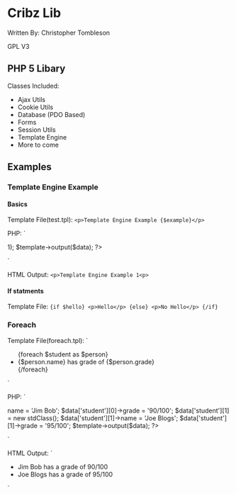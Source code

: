 Cribz Lib
=========
Written By: Christopher Tombleson

GPL V3

PHP 5 Libary
------------
Classes Included:

*   Ajax Utils
*   Cookie Utils
*   Database (PDO Based)
*   Forms
*   Session Utils
*   Template Engine
*   More to come


Examples
--------
### Template Engine Example 
#### Basics
Template File(test.tpl):
`<p>Template Engine Example {$example}</p>`


PHP:
`
<?php
    $template = new CribzTemplate('test.tpl');
    $data = array('example' => 1);
    $template->output($data);
?>
`

HTML Output:
`<p>Template Engine Example 1<p>`

#### If statments
Template File:
`
{if $hello}
    <p>Hello</p>
 {else}
    <p>No Hello</p>
 {/if}
 `

### Foreach
Template File(foreach.tpl):
`
<ul>
{foreach $student as $person}
    <li>{$person.name} has grade of {$person.grade}</li>
{/foreach}
</ul>
`

PHP:
`
<?php
    $template = new CribzTemplate('foreach.tpl');
    $data = array();
    $data['student'][0] = new stdClass();
    $data['student'][0]->name = 'Jim Bob';
    $data['student'][0]->grade = '90/100';
    $data['student'][1] = new stdClass();
    $data['student'][1]->name = 'Joe Blogs';
    $data['student'][1]->grade = '95/100';
    $template->output($data);
?>
`

HTML Output:
`
<ul>
    <li>Jim Bob has a grade of 90/100</li>
    <li>Joe Blogs has a grade of 95/100</li>
</ul>
`
